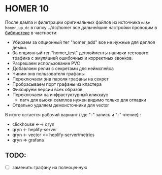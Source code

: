 # HOMER 10

После дампа и фильтрации оригинальных файлов из источника ``make homer_up_dc`` в папку ../dc/homer все дальнейшие настройки проводим в [библиотеке](mon-homer.yml) в частности:
- Убираем за опционный тег "homer_add" все не нужные для деплоя демки.
- За опционный тег "homer_test" деплойменты наливки тестового трафика с эмуляцией ошибочных и корректных звонков.
- Разрешаем использование PVC
- Добавляем релиз с секретами для неймспейса
- Чиним энв пользователя графаны
- Переключаем энв пароля графаны на секрет
- Пробрасываем порт графаны из кластера
- Фиксируем версии всех образов
- Переключаем на инфрастуктурный кликхаус
  - патч для вьюхи семплов нужен видимо только для отладки
- Отдельно удаляем демоисточники для vector

В итоге остается рабочий вариант (где "-" запись и "-" чтение) : 
- clickhouse <-=> qryn 
- qryn <- heplify-server
- qryn <- vector <= heplify-server/metrics
- qryn => grafana

## TODO:

- [ ] заменить графану на полноценную